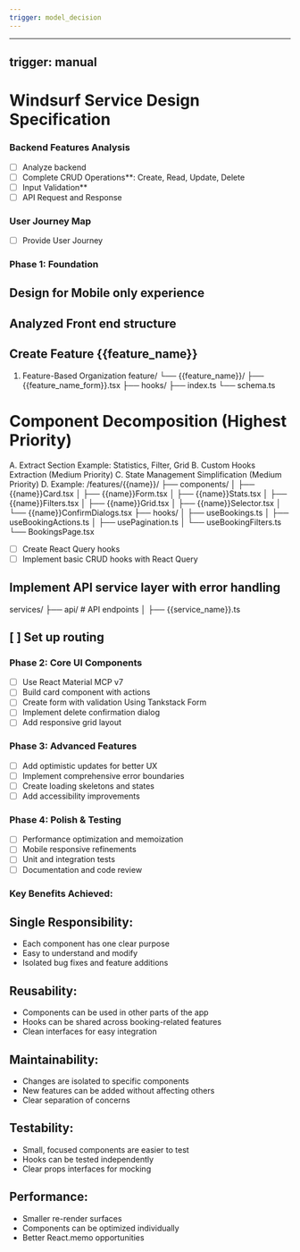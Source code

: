 ```yaml
---
trigger: model_decision
---
```


---
trigger: manual
---

# Windsurf Service Design Specification

### Backend Features Analysis
- [ ] Analyze backend
- [ ] Complete CRUD Operations**: Create, Read, Update, Delete
- [ ] Input Validation**
- [ ] API Request and Response

### User Journey Map
- [ ] Provide User Journey

### Phase 1: Foundation
## Design for Mobile only experience
## Analyzed Front end structure
## Create Feature {{feature_name}}
1. Feature-Based Organization
feature/
└── {{feature_name}}/
    ├── {{feature_name_form}}.tsx
    ├── hooks/
    ├── index.ts
    └── schema.ts
# Component Decomposition (Highest Priority)
A. Extract Section Example: Statistics, Filter, Grid
B. Custom Hooks Extraction (Medium Priority)
C. State Management Simplification (Medium Priority)
D. Example:
/features/{{name}}/
├── components/
│   ├── {{name}}Card.tsx
│   ├── {{name}}Form.tsx
│   ├── {{name}}Stats.tsx
│   ├── {{name}}Filters.tsx
│   ├── {{name}}Grid.tsx
│   ├── {{name}}Selector.tsx
│   └── {{name}}ConfirmDialogs.tsx
├── hooks/
│   ├── useBookings.ts
│   ├── useBookingActions.ts
│   ├── usePagination.ts
│   └── useBookingFilters.ts
└── BookingsPage.tsx
- [ ] Create React Query hooks
- [ ] Implement basic CRUD hooks with React Query
## Implement API service layer with error handling
services/
├── api/                    # API endpoints
│   ├── {{service_name}}.ts

## [ ] Set up routing

### Phase 2: Core UI Components
- [ ] Use React Material MCP v7
- [ ] Build card component with actions
- [ ] Create form with validation Using Tankstack Form
- [ ] Implement delete confirmation dialog
- [ ] Add responsive grid layout

### Phase 3: Advanced Features
- [ ] Add optimistic updates for better UX
- [ ] Implement comprehensive error boundaries 
- [ ] Create loading skeletons and states
- [ ] Add accessibility improvements

### Phase 4: Polish & Testing
- [ ] Performance optimization and memoization
- [ ] Mobile responsive refinements
- [ ] Unit and integration tests
- [ ] Documentation and code review

### Key Benefits Achieved:
## Single Responsibility:
- Each component has one clear purpose
- Easy to understand and modify
- Isolated bug fixes and feature additions
## Reusability:
- Components can be used in other parts of the app
- Hooks can be shared across booking-related features
- Clean interfaces for easy integration
## Maintainability:
- Changes are isolated to specific components
- New features can be added without affecting others
- Clear separation of concerns
## Testability:
- Small, focused components are easier to test
- Hooks can be tested independently
- Clear props interfaces for mocking
## Performance:
- Smaller re-render surfaces
- Components can be optimized individually
- Better React.memo opportunities